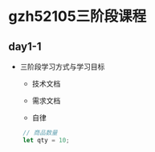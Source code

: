 # gzh52105三阶段课程

## day1-1

* 三阶段学习方式与学习目标
    * 技术文档
    * 需求文档

    * 自律

```js
    // 商品数量
    let qty = 10;
```